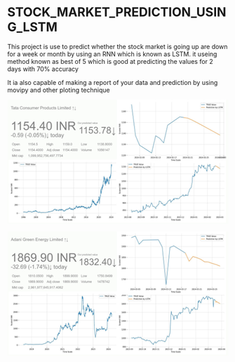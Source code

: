 # STOCK_MARKET_PREDICTION_USING_LSTM
This project is use to predict whether the stock market is going up are down for a week or month by using an RNN which is known as LSTM. it useing method known as best of 5 which is good at predicting the values for 2 days with 70% accuracy

It ia also capable of making a report of your data and prediction by using movipy and other ploting technique 

![alt text](https://github.com/D-mafioso-quasar/STOCK_MARKET_PREDICTION_USING_LSTM/blob/main/static/frame_devil/43.png?raw=true)


![alt text](https://github.com/D-mafioso-quasar/STOCK_MARKET_PREDICTION_USING_LSTM/blob/main/static/frame_devil/1.png?raw=true)
